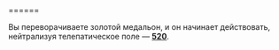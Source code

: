 ======

Вы переворачиваете золотой медальон, и он начинает действовать, нейтрализуя телепатическое поле — [**520**](#n_520).

